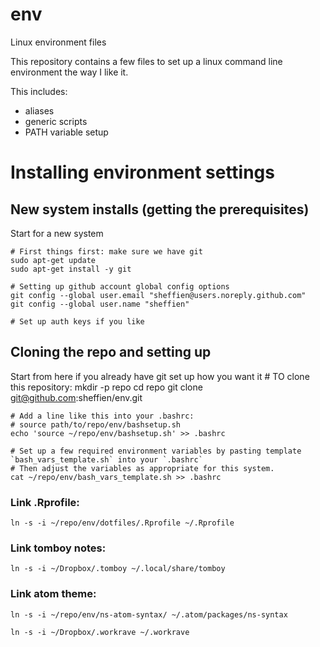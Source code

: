 # env
Linux environment files

This repository contains a few files to set up a linux command line environment the way I like it.

This includes:

* aliases
* generic scripts
* PATH variable setup


# Installing environment settings

## New system installs (getting the prerequisites)
Start for a new system

	# First things first: make sure we have git
	sudo apt-get update
	sudo apt-get install -y git
	
	# Setting up github account global config options
	git config --global user.email "sheffien@users.noreply.github.com"
	git config --global user.name "sheffien"
	
	# Set up auth keys if you like

## Cloning the repo and setting up
Start from here if you already have git set up how you want it
	# TO clone this repository:
	mkdir -p repo
	cd repo
	git clone git@github.com:sheffien/env.git

	# Add a line like this into your .bashrc:
	# source path/to/repo/env/bashsetup.sh
	echo 'source ~/repo/env/bashsetup.sh' >> .bashrc
	
	# Set up a few required environment variables by pasting template `bash_vars_template.sh` into your `.bashrc`
	# Then adjust the variables as appropriate for this system.
	cat ~/repo/env/bash_vars_template.sh >> .bashrc

### Link .Rprofile:
	ln -s -i ~/repo/env/dotfiles/.Rprofile ~/.Rprofile

### Link tomboy notes:
	ln -s -i ~/Dropbox/.tomboy ~/.local/share/tomboy

### Link atom theme:
	ln -s -i ~/repo/env/ns-atom-syntax/ ~/.atom/packages/ns-syntax

	ln -s -i ~/Dropbox/.workrave ~/.workrave
